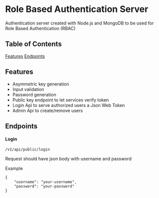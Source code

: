 
# Role Based Authentication Server

Authentication server created with Node.js and MongoDB to be used for Role Based Authentication (RBAC)

## Table of Contents

[Features](#features)
[Endpoints](#endpoints)

## Features

- Asymmetric key generation
- Input validation
- Password generation
- Public key endpoint to let services verify token
- Login Api to serve authorized users a Json Web Token
- Admin Api to create/remove users

## Endpoints

#### Login

`/v1/api/public/login`

Request should have json body with username and password

Example

    {
        "username": "your-username",
        "password": "your-password"
    }


